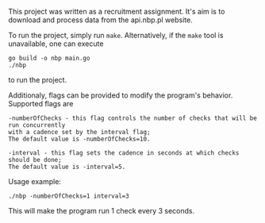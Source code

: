 This project was written as a recruitment assignment.
It's aim is to download and process data from the api.nbp.pl website.

To run the project, simply run `make`.
Alternatively, if the `make` tool is unavailable, one can execute 
```
go build -o nbp main.go
./nbp
```
to run the project.

Additionaly, flags can be provided to modify the program's behavior. Supported flags are
```
-numberOfChecks - this flag controls the number of checks that will be run concurrently 
with a cadence set by the interval flag;
The default value is -numberOfChecks=10. 

-interval - this flag sets the cadence in seconds at which checks should be done;
The default value is -interval=5. 
```

Usage example:
```
./nbp -numberOfChecks=1 interval=3
```
This will make the program run 1 check every 3 seconds.